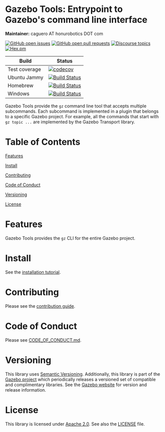 # Gazebo Tools: Entrypoint to Gazebo's command line interface

**Maintainer:** caguero AT honurobotics DOT com

[![GitHub open issues](https://img.shields.io/github/issues-raw/gazebosim/gz-tools.svg)](https://github.com/gazebosim/gz-tools/issues)
[![GitHub open pull requests](https://img.shields.io/github/issues-pr-raw/gazebosim/gz-tools.svg)](https://github.com/gazebosim/gz-tools/pulls)
[![Discourse topics](https://img.shields.io/discourse/https/community.gazebosim.org/topics.svg)](https://community.gazebosim.org)
[![Hex.pm](https://img.shields.io/hexpm/l/plug.svg)](https://www.apache.org/licenses/LICENSE-2.0)

Build | Status
-- | --
Test coverage | [![codecov](https://codecov.io/gh/gazebosim/gz-tools/branch/main/graph/badge.svg)](https://codecov.io/gh/gazebosim/gz-tools/branch/main)
Ubuntu Jammy  | [![Build Status](https://build.osrfoundation.org/buildStatus/icon?job=gz_tools-ci-gz-main-jammy-amd64)](https://build.osrfoundation.org/job/gz_tools-ci-gz-main-jammy-amd64)
Homebrew      | [![Build Status](https://build.osrfoundation.org/buildStatus/icon?job=gz_tools-ci-gz-main-homebrew-amd64)](https://build.osrfoundation.org/job/gz_tools-ci-gz-main-homebrew-amd64)
Windows       | [![Build Status](https://build.osrfoundation.org/buildStatus/icon?job=gz_tools-ci-clowin)](https://build.osrfoundation.org/job/gz_tools-ci-clowin)

Gazebo Tools provide the `gz` command line tool that accepts multiple
subcommands. Each subcommand is implemented in a plugin that belongs to a
specific Gazebo project. For example, all the commands that start with
`gz topic ...` are implemented by the Gazebo Transport library.

# Table of Contents

[Features](#features)

[Install](#install)

[Contributing](#contributing)

[Code of Conduct](#code-of-conduct)

[Versioning](#versioning)

[License](#license)

# Features

Gazebo Tools provides the `gz` CLI for the entire Gazebo project.

# Install

See the [installation tutorial](https://gazebosim.org/api/tools/2/install.html).

# Contributing

Please see the [contribution guide](https://gazebosim.org/docs/all/contributing).

# Code of Conduct

Please see
[CODE_OF_CONDUCT.md](https://github.com/gazebosim/gz-sim/blob/main/CODE_OF_CONDUCT.md).

# Versioning

This library uses [Semantic Versioning](https://semver.org/). Additionally, this library is part of the [Gazebo project](https://gazebosim.org) which periodically releases a versioned set of compatible and complimentary libraries. See the [Gazebo website](https://gazebosim.org) for version and release information.

# License

This library is licensed under [Apache 2.0](https://www.apache.org/licenses/LICENSE-2.0). See also the [LICENSE](https://github.com/gazebosim/gz-tools/blob/main/LICENSE) file.
